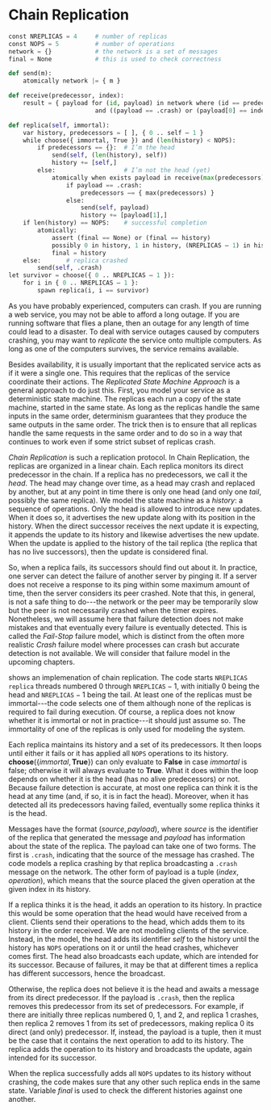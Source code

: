 
# Chain Replication 


```python
const NREPLICAS = 4     # number of replicas
const NOPS = 5          # number of operations
network = {}            # the network is a set of messages
final = None            # this is used to check correctness

def send(m):
    atomically network |= { m }

def receive(predecessor, index):
    result = { payload for (id, payload) in network where (id == predecessor)
                        and ((payload == .crash) or (payload[0] == index)) }

def replica(self, immortal):
    var history, predecessors = [ ], { 0 .. self – 1 }
    while choose({ immortal, True }) and (len(history) < NOPS):
        if predecessors == {}:  # I’m the head
            send(self, (len(history), self))
            history += [self,]
        else:                   # I’m not the head (yet)
            atomically when exists payload in receive(max(predecessors), len(history)):
                if payload == .crash:
                    predecessors –= { max(predecessors) }
                else:
                    send(self, payload)
                    history += [payload[1],]
    if len(history) == NOPS:    # successful completion
        atomically:
            assert (final == None) or (final == history)
            possibly 0 in history, 1 in history, (NREPLICAS – 1) in history
            final = history
    else:       # replica crashed
        send(self, .crash)
let survivor = choose({ 0 .. NREPLICAS – 1 }):
    for i in { 0 .. NREPLICAS – 1 }:
        spawn replica(i, i == survivor)
```

As you have probably experienced, computers can crash. If you are
running a web service, you may not be able to afford a long outage. If
you are running software that flies a plane, then an outage for any
length of time could lead to a disaster. To deal with service outages
caused by computers crashing, you may want to *replicate* the service
onto multiple computers. As long as one of the computers survives, the
service remains available.

Besides availability, it is usually important that the replicated
service acts as if it were a single one. This requires that the replicas
of the service coordinate their actions. The *Replicated State Machine
Approach* is a general approach to do just this. First,
you model your service as a deterministic state machine. The replicas
each run a copy of the state machine, started in the same state. As long
as the replicas handle the same inputs in the same order, determinism
guarantees that they produce the same outputs in the same order. The
trick then is to ensure that all replicas handle the same requests in
the same order and to do so in a way that continues to work even if some
strict subset of replicas crash.

*Chain Replication* is such a replication protocol. In Chain
Replication, the replicas are organized in a linear chain. Each replica
monitors its direct predecessor in the chain. If a replica has no
predecessors, we call it the *head*. The head may change over time, as a
head may crash and replaced by another, but at any point in time there
is only one head (and only one *tail*, possibly the same replica). We
model the state machine as a *history*: a sequence of operations. Only
the head is allowed to introduce new updates. When it does so, it
advertises the new update along with its position in the history. When
the direct successor receives the next update it is expecting, it
appends the update to its history and likewise advertises the new
update. When the update is applied to the history of the tail replica
(the replica that has no live successors), then the update is considered
final.

So, when a replica fails, its successors should find out about it. In
practice, one server can detect the failure of another server by pinging
it. If a server does not receive a response to its ping within some
maximum amount of time, then the server considers its peer crashed. Note
that this, in general, is not a safe thing to do---the network or the
peer may be temporarily slow but the peer is not necessarily crashed
when the timer expires. Nonetheless, we will assume here that failure
detection does not make mistakes and that eventually every failure is
eventually detected. This is called the *Fail-Stop* failure
model, which is distinct from the often more realistic *Crash*
failure model where processes can crash but accurate detection is not
available. We will consider that failure model in the upcoming chapters.

shows an implemenation of chain replication. The code starts `NREPLICAS`
`replica` threads numbered 0 through $\mathtt{NREPLICAS} - 1$, with
initially 0 being the head and $\mathtt{NREPLICAS} - 1$ being the tail.
At least one of the replicas must be immortal---the code selects one of
them although none of the replicas is required to fail during execution.
Of course, a replica does not know whether it is immortal or not in
practice---it should just assume so. The immortality of one of the
replicas is only used for modeling the system.

Each replica maintains its history and a set of its predecessors. It
then loops until either it fails or it has applied all `NOPS` operations
to its history.
$\mathbf{choose}(\{ \mathit{immortal}, \textbf{True} \})$ can only
evaluate to **False** in case $\textit{immortal}$ is false; otherwise it
will always evaluate to **True**. What it does within the loop depends
on whether it is the head (has no alive predecessors) or not. Because
failure detection is accurate, at most one replica can think it is the
head at any time (and, if so, it is in fact the head). Moreover, when it
has detected all its predecessors having failed, eventually some replica
thinks it is the head.

Messages have the format $(\mathit{source}, \mathit{payload})$, where
*source* is the identifier of the replica that generated the message and
*payload* has information about the state of the replica. The payload
can take one of two forms. The first is `.crash`, indicating that the
source of the message has crashed. The code models a replica crashing by
that replica broadcasting a `.crash` message on the network. The other
form of payload is a tuple $(\mathit{index}, \mathit{operation})$, which
means that the source placed the given operation at the given index in
its history.

If a replica thinks it is the head, it adds an operation to its history.
In practice this would be some operation that the head would have
received from a client. Clients send their operations to the head, which
adds them to its history in the order received. We are not modeling
clients of the service. Instead, in the model, the head adds its
identifier *self* to the history until the history has `NOPS` operations
on it or until the head crashes, whichever comes first. The head also
broadcasts each update, which are intended for its successor. Because of
failures, it may be that at different times a replica has different
successors, hence the broadcast.

Otherwise, the replica does not believe it is the head and awaits a
message from its direct predecessor. If the payload is `.crash`, then
the replica removes this predecessor from its set of predecessors. For
example, if there are initially three replicas numbered 0, 1, and 2, and
replica 1 crashes, then replica 2 removes 1 from its set of
predecessors, making replica 0 its direct (and only) predecessor. If,
instead, the payload is a tuple, then it must be the case that it
contains the next operation to add to its history. The replica adds the
operation to its history and broadcasts the update, again intended for
its successor.

When the replica successfully adds all `NOPS` updates to its history
without crashing, the code makes sure that any other such replica ends
in the same state. Variable *final* is used to check the different
histories against one another.
